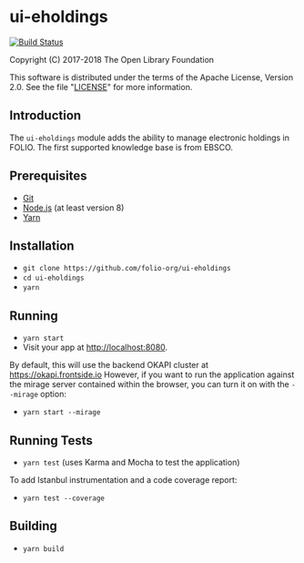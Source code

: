 # ui-eholdings

[![Build Status](https://travis-ci.org/folio-org/ui-eholdings.svg?branch=master)](https://travis-ci.org/folio-org/ui-eholdings)

Copyright (C) 2017-2018 The Open Library Foundation

This software is distributed under the terms of the Apache License,
Version 2.0. See the file "[LICENSE](LICENSE)" for more information.

## Introduction
The `ui-eholdings` module adds the ability to manage electronic holdings in FOLIO. The first supported knowledge base is from EBSCO.

## Prerequisites

* [Git](https://git-scm.com/)
* [Node.js](https://nodejs.org/) (at least version 8)
* [Yarn](https://yarnpkg.com/)

## Installation

* `git clone https://github.com/folio-org/ui-eholdings`
* `cd ui-eholdings`
* `yarn`

## Running

* `yarn start`
* Visit your app at [http://localhost:8080](http://localhost:8080).

By default, this will use the backend OKAPI cluster at
https://okapi.frontside.io However, if you want to run the application
against the mirage server contained within the browser, you can turn
it on with the `--mirage` option:

* `yarn start --mirage`

## Running Tests

* `yarn test` (uses Karma and Mocha to test the application)

To add Istanbul instrumentation and a code coverage report:
* `yarn test --coverage`

## Building

* `yarn build`

